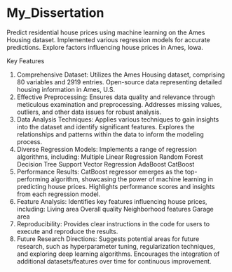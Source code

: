 # My_Dissertation
Predict residential house prices using machine learning on the Ames Housing dataset. Implemented various regression models for accurate predictions. Explore factors influencing house prices in Ames, Iowa.

Key Features
1. Comprehensive Dataset:
Utilizes the Ames Housing dataset, comprising 80 variables and 2919 entries.
Open-source data representing detailed housing information in Ames, U.S.
2. Effective Preprocessing:
Ensures data quality and relevance through meticulous examination and preprocessing.
Addresses missing values, outliers, and other data issues for robust analysis.
3. Data Analysis Techniques:
Applies various techniques to gain insights into the dataset and identify significant features.
Explores the relationships and patterns within the data to inform the modeling process.
4. Diverse Regression Models:
Implements a range of regression algorithms, including:
Multiple Linear Regression
Random Forest
Decision Tree
Support Vector Regression
AdaBoost
CatBoost
5. Performance Results:
CatBoost regressor emerges as the top-performing algorithm, showcasing the power of machine learning in predicting house prices.
Highlights performance scores and insights from each regression model.
6. Feature Analysis:
Identifies key features influencing house prices, including:
Living area
Overall quality
Neighborhood features
Garage area
7. Reproducibility:
Provides clear instructions in the code for users to execute and reproduce the results.
8. Future Research Directions:
Suggests potential areas for future research, such as hyperparameter tuning, regularization techniques, and exploring deep learning algorithms.
Encourages the integration of additional datasets/features over time for continuous improvement.
